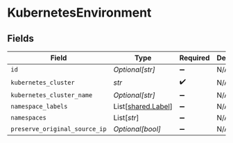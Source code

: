 # KubernetesEnvironment


## Fields

| Field                                              | Type                                               | Required                                           | Description                                        |
| -------------------------------------------------- | -------------------------------------------------- | -------------------------------------------------- | -------------------------------------------------- |
| `id`                                               | *Optional[str]*                                    | :heavy_minus_sign:                                 | N/A                                                |
| `kubernetes_cluster`                               | *str*                                              | :heavy_check_mark:                                 | N/A                                                |
| `kubernetes_cluster_name`                          | *Optional[str]*                                    | :heavy_minus_sign:                                 | N/A                                                |
| `namespace_labels`                                 | List[[shared.Label](../../models/shared/label.md)] | :heavy_minus_sign:                                 | N/A                                                |
| `namespaces`                                       | List[*str*]                                        | :heavy_minus_sign:                                 | N/A                                                |
| `preserve_original_source_ip`                      | *Optional[bool]*                                   | :heavy_minus_sign:                                 | N/A                                                |